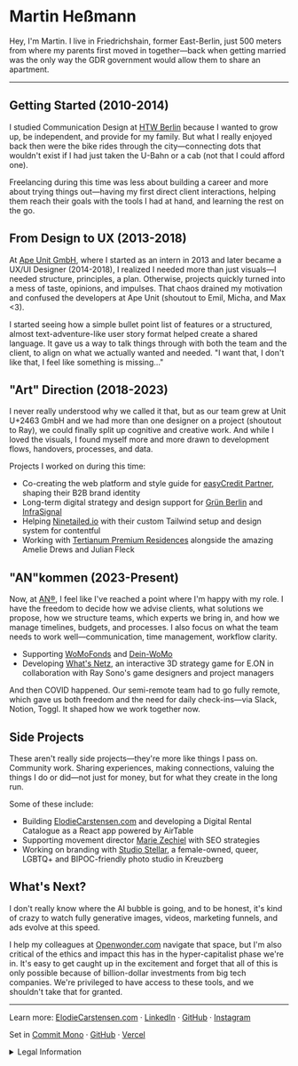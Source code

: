 # Martin Heßmann

Hey, I'm Martin. I live in Friedrichshain, former East-Berlin, just 500 meters from where my parents first moved in together—back when getting married was the only way the GDR government would allow them to share an apartment.

---

## Getting Started (2010-2014)

I studied Communication Design at [HTW Berlin](https://www.htw-berlin.de/) because I wanted to grow up, be independent, and provide for my family. But what I really enjoyed back then were the bike rides through the city—connecting dots that wouldn't exist if I had just taken the U-Bahn or a cab (not that I could afford one).

Freelancing during this time was less about building a career and more about trying things out—having my first direct client interactions, helping them reach their goals with the tools I had at hand, and learning the rest on the go.

## From Design to UX (2013-2018)

At [Ape Unit GmbH](https://apeunit.com), where I started as an intern in 2013 and later became a UX/UI Designer (2014-2018), I realized I needed more than just visuals—I needed structure, principles, a plan. Otherwise, projects quickly turned into a mess of taste, opinions, and impulses. That chaos drained my motivation and confused the developers at Ape Unit (shoutout to Emil, Micha, and Max <3).

I started seeing how a simple bullet point list of features or a structured, almost text-adventure-like user story format helped create a shared language. It gave us a way to talk things through with both the team and the client, to align on what we actually wanted and needed. "I want that, I don't like that, I feel like something is missing…"

## "Art" Direction (2018-2023)

I never really understood why we called it that, but as our team grew at Unit U+2463 GmbH and we had more than one designer on a project (shoutout to Ray), we could finally split up cognitive and creative work. And while I loved the visuals, I found myself more and more drawn to development flows, handovers, processes, and data.

Projects I worked on during this time:
- Co-creating the web platform and style guide for [easyCredit Partner](https://www.easycredit-ratenkauf.de/), shaping their B2B brand identity
- Long-term digital strategy and design support for [Grün Berlin](https://gruen-berlin.de) and [InfraSignal](https://infrasignal.de)
- Helping [Ninetailed.io](https://www.ninetailed.io/) with their custom Tailwind setup and design system for contentful
- Working with [Tertianum Premium Residences](https://www.tertianum-berlin.de/) alongside the amazing Amelie Drews and Julian Fleck


## "AN"kommen (2023-Present)

Now, at [AN®](https://an.jetzt), I feel like I've reached a point where I'm happy with my role. I have the freedom to decide how we advise clients, what solutions we propose, how we structure teams, which experts we bring in, and how we manage timelines, budgets, and processes. I also focus on what the team needs to work well—communication, time management, workflow clarity.

- Supporting [WoMoFonds](https://womofonds.de/) and [Dein-WoMo](https://dein-womo.de/)
- Developing [What's Netz](https://www.eon.com/de/c/whatsnetz.html), an interactive 3D strategy game for E.ON in collaboration with Ray Sono's game designers and project managers

And then COVID happened. Our semi-remote team had to go fully remote, which gave us both freedom and the need for daily check-ins—via Slack, Notion, Toggl. It shaped how we work together now.

## Side Projects

These aren't really side projects—they're more like things I pass on. Community work. Sharing experiences, making connections, valuing the things I do or did—not just for money, but for what they create in the long run.

Some of these include:
- Building [ElodieCarstensen.com](https://www.elodiecarstensen.com/) and developing a Digital Rental Catalogue as a React app powered by AirTable
- Supporting movement director [Marie Zechiel](https://mariezechiel.com/) with SEO strategies
- Working on branding with [Studio Stellar](https://www.studiostellar.berlin/), a female-owned, queer, LGBTQ+ and BIPOC-friendly photo studio in Kreuzberg

## What's Next?

I don't really know where the AI bubble is going, and to be honest, it's kind of crazy to watch fully generative images, videos, marketing funnels, and ads evolve at this speed.

I help my colleagues at [Openwonder.com](https://openwonder.com) navigate that space, but I'm also critical of the ethics and impact this has in the hyper-capitalist phase we're in. It's easy to get caught up in the excitement and forget that all of this is only possible because of billion-dollar investments from big tech companies. We're privileged to have access to these tools, and we shouldn't take that for granted.


---

Learn more:
<a href="https://www.elodiecarstensen.com">ElodieCarstensen.com</a> ·
<a href="https://www.linkedin.com/in/martin-hessmann/">LinkedIn</a> ·
<a href="https://github.com/Martinhessmann">GitHub</a> ·
<a href="https://www.instagram.com/martinhessmann/">Instagram</a>



Set in <a href="https://commitmono.com/">Commit Mono</a> · <a href="https://github.com/Martinhessmann/martinhessmann.com">GitHub</a> · <a href="https://vercel.com">Vercel</a>
<details>
<summary>Legal Information</summary>

**Contact & Legal Notice (Impressum)**
Martin Heßmann
Kadiner Str. 20a
10243 Berlin
Germany

Email: hi@martinhessmann.com

*This legal notice complies with § 5 TMG (German Telemedia Act)*
</details>